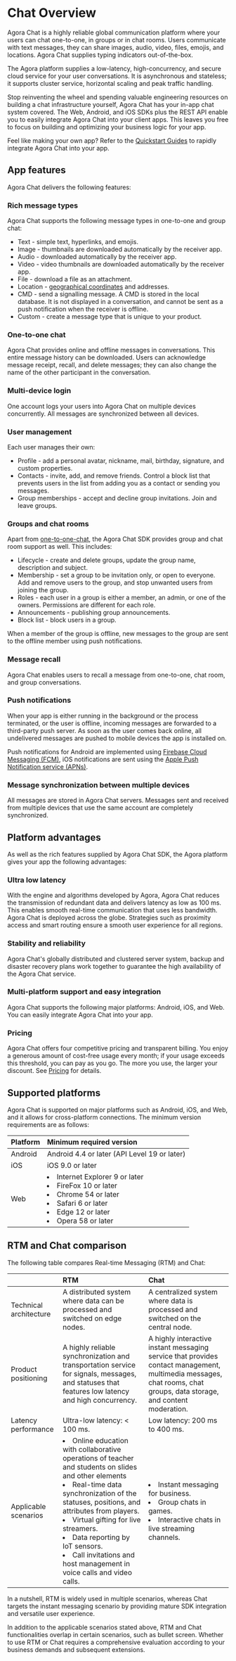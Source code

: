 # Chat Overview

Agora Chat is a highly reliable global communication platform where your users can chat one-to-one, in groups or in chat rooms. Users communicate with text messages, they can share images, audio, video, files, emojis, and locations. Agora Chat supplies typing indicators out-of-the-box.

The Agora platform supplies a low-latency, high-concurrency, and secure cloud service for your user conversations. It is asynchronous and stateless; it supports cluster service, horizontal scaling and peak traffic handling. 

Stop reinventing the wheel and spending valuable engineering resources on building a chat infrastructure yourself, Agora Chat has your in-app chat system covered. The Web, Android, and iOS SDKs plus the REST API enable you to easily integrate Agora Chat into your client apps. This leaves you free to focus on building and optimizing your business logic for your app.

Feel like making your own app? Refer to the [Quickstart Guides](./agora_chat_get_started_android) to rapidly integrate Agora Chat into your app. 

## App features

Agora Chat delivers the following features:

### Rich message types

Agora Chat supports the following message types in one-to-one and group chat:

- Text - simple text, hyperlinks, and emojis.
- Image - thumbnails are downloaded automatically by the receiver app. 
- Audio - downloaded automatically by the receiver app.
- Video - video thumbnails are downloaded automatically by the receiver app.
- File - download a file as an attachment.
- Location - [geographical coordinates](https://en.wikipedia.org/wiki/Geographic_coordinate_system) and addresses.
- CMD - send a signalling message. A CMD is stored in the local database. It is not displayed in a conversation, and cannot be sent as a push notification when the receiver is offline. 
- Custom - create a message type that is unique to your product.

<a name="one-to-one-chat"></a>
### One-to-one chat

Agora Chat provides online and offline messages in conversations. This entire message history can be downloaded. Users can acknowledge message receipt, recall, and delete messages; they can also change the name of the other participant in the conversation. 

### Multi-device login

One account logs your users into Agora Chat on multiple devices concurrently. All messages are synchronized between all devices.

### User management

Each user manages their own:

- Profile - add a personal avatar, nickname, mail, birthday, signature, and custom properties.
- Contacts - invite, add, and remove friends. Control a block list that prevents users in the list from adding you as a contact or sending you messages. 
- Group memberships - accept and decline group invitations. Join and leave groups.

### Groups and chat rooms

Apart from [one-to-one-chat](#one-to-one-chat), the Agora Chat SDK provides group and chat room support as well. This includes:

- Lifecycle - create and delete groups, update the group name, description and subject.
- Membership - set a group to be invitation only, or open to everyone. Add and remove users to the group, and stop unwanted users from joining the group.
- Roles - each user in a group is either a member, an admin, or one of the owners. Permissions are different for each role.   
- Announcements - publishing group announcements.
- Block list - block users in a group. 

When a member of the group is offline, new messages to the group are sent to the offline member using push notifications. 


### Message recall

Agora Chat enables users to recall a message from one-to-one, chat room, and group conversations.

### Push notifications

When your app is either running in the background or the process terminated, or the user is offline, incoming messages are forwarded to a third-party push server. As soon as the user comes back online, all undelivered messages are pushed to mobile devices the app is installed on. 

Push notifications for Android are implemented using [Firebase Cloud Messaging (FCM)](https://pub.dev/packages/firebase_messaging), iOS notifications are sent using the [Apple Push Notification service (APNs)](https://pub.dev/packages/flutter_apns).

### Message synchronization between multiple devices

All messages are stored in Agora Chat servers. Messages sent and received from multiple devices that use the same account are completely synchronized.


## Platform advantages

As well as the rich features supplied by Agora Chat SDK, the Agora platform gives your app the following advantages:

### Ultra low latency

With the engine and algorithms developed by Agora, Agora Chat reduces the transmission of redundant data and delivers latency as low as 100 ms. This enables smooth real-time communication that uses less bandwidth. Agora Chat is deployed across the globe. Strategies such as proximity access and smart routing ensure a smooth user experience for all regions.

### Stability and reliability

Agora Chat's globally distributed and clustered server system, backup and disaster recovery plans work together to guarantee the high availability of the Agora Chat service.

### Multi-platform support and easy integration

Agora Chat supports the following major platforms: Android, iOS, and Web. You can easily integrate Agora Chat into your app.

### Pricing

Agora Chat offers four competitive pricing and transparent billing. You enjoy a generous amount of cost-free usage every month; if your usage exceeds this threshold, you can pay as you go. The more you use, the larger your discount. See [Pricing](./agora_chat_pricing) for details.


## Supported platforms

Agora Chat is supported on major platforms such as Android, iOS, and Web, and it allows for cross-platform connections. The minimum version requirements are as follows:

| Platform | Minimum required version                                     |
| :------- | :----------------------------------------------------------- |
| Android  | Android 4.4 or later (API Level 19 or later)                 |
| iOS      | iOS 9.0 or later                                             |
| Web      | <li>Internet Explorer 9 or later</li><li>FireFox 10 or later</li><li>Chrome 54 or later</li><li>Safari 6 or later</li><li>Edge 12 or later</li><li>Opera 58 or later</li> |


## RTM and Chat comparison

The following table compares Real-time Messaging (RTM) and Chat:

|          | RTM   | Chat   |
| :------- | :---------------- | :----------------- |
| Technical architecture | A distributed system where data can be processed and switched on edge nodes.   | A centralized system where data is processed and switched on the central node.  |
| Product positioning | A highly reliable synchronization and transportation service for signals, messages, and statuses that features low latency and high concurrency. | A highly interactive instant messaging service that provides contact management, multimedia messages, chat rooms, chat groups, data storage, and content moderation.  |
| Latency performance | Ultra-low latency: < 100 ms. | Low latency: 200 ms to 400 ms. |
| Applicable scenarios |<li>Online education with collaborative operations of teacher and students on slides and other elements<li>Real-time data synchronization of the statuses, positions, and attributes from players.<li>Virtual gifting for live streamers.<li>Data reporting by IoT sensors.<li>Call invitations and host management in voice calls and video calls. | <li>Instant messaging for business.<li>Group chats in games.<li>Interactive chats in live streaming channels. |

In a nutshell, RTM is widely used in multiple scenarios, whereas Chat targets the instant messaging scenario by providing mature SDK integration and versatile user experience.

In addition to the applicable scenarios stated above, RTM and Chat functionalities overlap in certain scenarios, such as bullet screen. Whether to use RTM or Chat requires a comprehensive evaluation according to your business demands and subsequent extensions.